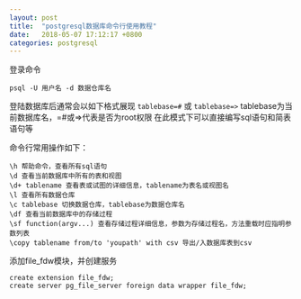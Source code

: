 ```yaml
---
layout: post
title:  "postgresql数据库命令行使用教程"
date:   2018-05-07 17:12:17 +0800
categories: postgresql
---
```


登录命令
```
psql -U 用户名 -d 数据仓库名
```

登陆数据库后通常会以如下格式展现
`tablebase=#`
或
`tablebase=>`
tablebase为当前数据库名，=#或=>代表是否为root权限
在此模式下可以直接编写sql语句和简表语句等

命令行常用操作如下：
```
\h 帮助命令，查看所有sql语句
\d 查看当前数据库中所有的表和视图
\d+ tablename 查看表或试图的详细信息，tablename为表名或视图名
\l 查看所有数据仓库
\c tablebase 切换数据仓库，tablebase为数据仓库名
\df 查看当前数据库中的存储过程
\sf function(argv...) 查看存储过程详细信息，参数为存储过程名，方法重载时应指明参数列表
\copy tablename from/to 'youpath' with csv 导出/入数据库表到csv
```

添加file_fdw模块，并创建服务
```
create extension file_fdw;
create server pg_file_server foreign data wrapper file_fdw;
```
